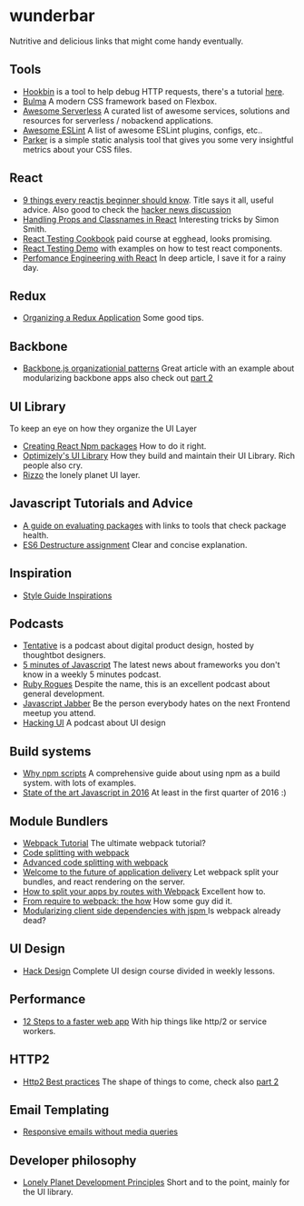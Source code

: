 # wunderbar
Nutritive and delicious links that might come handy eventually.  

## Tools  
* [Hookbin](https://hookbin.com/) is a tool to help debug HTTP requests, there's a tutorial [here](https://css-tricks.com/hookbin-capture-inspect-http-requests/).
* [Bulma](http://bulma.io/) A modern CSS framework based on Flexbox.  
* [Awesome Serverless](https://github.com/anaibol/awesome-serverless) A curated list of awesome services, solutions and resources for serverless / nobackend applications.  
* [Awesome ESLint](https://github.com/dustinspecker/awesome-eslint) A list of awesome ESLint plugins, configs, etc..  
* [Parker](http://csswizardry.com/2016/06/improving-your-css-with-parker/) is a simple static analysis tool that gives you some very insightful metrics about your CSS files.  

## React
* [9 things every reactjs beginner should know](https://camjackson.net/post/9-things-every-reactjs-beginner-should-know). Title says it all, useful advice. Also good to check the [hacker news discussion](https://news.ycombinator.com/item?id=10962784)    
* [Handling Props and Classnames in React](http://simonsmith.io/handling-props-and-classnames-in-react/) Interesting tricks by Simon Smith.  
* [React Testing Cookbook](https://egghead.io/series/react-testing-cookbook) paid course at egghead, looks promising.  
* [React Testing Demo](https://github.com/ruanyf/react-testing-demo) with examples on how to test react components.  
* [Perfomance Engineering with React](http://benchling.engineering/performance-engineering-with-react/) In deep article, I save it for a rainy day.  

## Redux  
* [Organizing a Redux Application](http://jaysoo.ca/2016/02/28/organizing-redux-application/) Some good tips.  

## Backbone  
* [Backbone.js organizationial patterns](https://www.foraker.com/blog/backbone-js-organizational-patterns) Great article with an example about modularizing backbone apps also check out [part 2](https://www.foraker.com/blog/backbone-js-organizational-patterns-part-ii)   


## UI Library  
To keep an eye on how they organize the UI Layer
* [Creating React Npm packages](http://julian.io/creating-react-npm-packages-with-es2015/) How to do it right.  
* [Optimizely's UI Library](https://css-tricks.com/optimizelys-ui-library-oui-2-of-2/) How they build and maintain their UI Library. Rich people also cry.  
* [Rizzo](https://github.com/lonelyplanet/rizzo) the lonely planet UI layer.


## Javascript Tutorials and Advice    
* [A guide on evaluating
  packages](http://bytearcher.com/articles/evaluating-packages-1-check-community/)
with links to tools that check package health.  
* [ES6 Destructure assignment](http://krasimirtsonev.com/blog/article/constructive-destructuring-es6-assignment) Clear and concise explanation.  

## Inspiration  
* [Style Guide Inspirations](https://medium.com/muzli-design-inspiration/style-guide-inspirations-dfb77c4bb13b#.67nvwq6em)  

## Podcasts  
* [Tentative](http://tentative.fm/) is a podcast about digital product design, hosted by thoughtbot designers.  
* [5 minutes of Javascript](https://fivejs.codeschool.com/) The latest news about frameworks you don't know in a weekly 5 minutes podcast.  
* [Ruby Rogues](https://devchat.tv/ruby-rogues/) Despite the name, this is an excellent podcast about general development.  
* [Javascript Jabber](https://devchat.tv/js-jabber/) Be the person everybody hates on the next Frontend meetup you attend.  
* [Hacking UI](https://hackingui.com/) A podcast about UI design

## Build systems
* [Why npm scripts](https://css-tricks.com/why-npm-scripts/) A comprehensive guide about using npm as a build system. with lots of examples.
* [State of the art Javascript in 2016](https://medium.com/javascript-and-opinions/state-of-the-art-javascript-in-2016-ab67fc68eb0b#.aojzn2qwt) At least in the first quarter of 2016 :)  

## Module Bundlers
* [Webpack Tutorial](https://github.com/AriaFallah/WebpackTutorial) The ultimate webpack tutorial?  
* [Code splitting with webpack](http://jonathancreamer.com/webpack-code-splitting-with-es6-and-babel-6/)
* [Advanced code splitting with webpack](http://jonathancreamer.com/advanced-webpack-part-2-code-splitting/)
* [Welcome to the future of application delivery](https://medium.com/@ryanflorence/welcome-to-future-of-web-application-delivery-9750b7564d9f#.udeq8q7jo) Let webpack split your bundles, and react rendering on the server.  
* [How to split your apps by routes with Webpack](https://medium.com/@somebody32/how-to-split-your-apps-by-routes-with-webpack-36b7a8a6231#.h0je6uawf) Excellent how to.  
* [From require to webpack: the how](https://gist.github.com/xjamundx/b1c800e9282e16a6a18e) How some guy did it.
* [Modularizing client side dependencies with jspm ](http://blog.scottlogic.com/2016/03/03/modularizing-client-side-dependencies-with-jspm.html) Is webpack already dead?

## UI Design  
* [Hack Design](https://hackdesign.org/) Complete UI design course divided in weekly lessons.  

## Performance  
* [12 Steps to a faster web app](https://auth0.com/blog/2016/02/22/12-steps-to-a-faster-web-app/) With hip things like http/2 or service workers.  

## HTTP2  
* [Http2 Best practices](https://blog.newrelic.com/2016/02/09/http2-best-practices-web-performance/) The shape of things to come, check also [part 2](https://blog.newrelic.com/2016/02/17/http2-production/)

## Email Templating  
* [Responsive emails without media queries](https://medium.freecodecamp.com/the-fab-four-technique-to-create-responsive-emails-without-media-queries-baf11fdfa848#.1nzrzt15x)

## Developer philosophy  
* [Lonely Planet Development Principles](http://rizzo.lonelyplanet.com/documentation/general/development-principles) Short and to the point, mainly for the UI library.  
